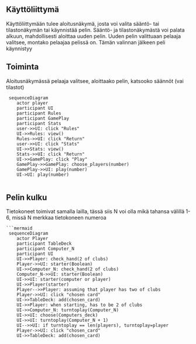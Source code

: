 
## Käyttöliittymä

Käyttöliittymään tulee aloitusnäkymä, josta voi valita sääntö- tai tilastonäkymän tai käynnistää pelin. 
Sääntö- ja tilastonäkymästä voi palata alkuun, mahdollisesti aloittaa uuden pelin. 
Uuden pelin valittuaan pelaaja valitsee, montako pelaajaa pelissä on. Tämän valinnan jälkeen peli käynnistyy

## Toiminta

Aloitusnäkymässä pelaaja valitsee, aloittaako pelin, katsooko säännöt (vai tilastot)

```mermaid
 sequenceDiagram
 	actor player
	participant UI
	participant Rules
	participant GamePlay
	participant Stats
	user->>UI: click "Rules"
	UI->>Rules: view()
	Rules->>UI: click "Return"
	user->>UI: click "Stats"
	UI->>Stats: view()
	Stats->>UI: click "Return"
	UI->>GamePlay: click "Play"
	GamePlay->>GamePlay: choose_players(number)
	GamePlay->>UI: play(number)
	UI->UI: play(number)


```


## Pelin kulku


Tietokoneet toimivat samalla lailla, tässä siis N voi olla mikä tahansa välillä 1-6, missä N merkkaa tietokoneen numeroa

```
```mermaid
 sequenceDiagram
	actor Player
	participant TableDeck
	participant Computer_N
	participant UI
	UI->>Player: check_hand(2 of clubs)
	Player->>UI: starter(Boolean)
	UI->>Computer_N: check_hand(2 of clubs)
	Computer_N->>UI: starter(Boolean)
	UI->>UI: starter(computer or player)
	UI->>Player(starter)
	Player-->>Player: assuming that player has two of clubs 
	Player->>UI: click "chosen card"
	UI->>TableDeck: add(chosen_card)
	UI->>Player: when starting, has to be 2 of clubs
	UI->>Computer_N: turntoplay(Computer_N)
	UI->>UI: choose(Computers_deck)
	UI->>UI: turntoplay(Computer_N + 1)
	UI-->>UI: if turntoplay == len(players), turntoplay=player
	Player->>UI: click "chosen_card"
	UI->>TableDeck: add(chosen_card)
```
	
